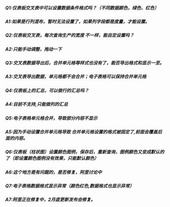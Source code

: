 
##### Q1:仪表板交叉表中可以设置数据条件格式吗？（不同数据颜色，绿色、红色）
##### A1:如果是行列混布，暂时无法设置了，如果列字段都是度量，才能设置。
##### Q2:仪表板交叉表，每次查询生产的宽度 不一样，能自定设置吗？
##### A2:只能手动调整，拖动一下
##### Q3:交叉表数据导出后，合并单元格等样式也没有了，能否导出格式和显示一至。
##### A3:交叉表导出数据，单元格都不会合并；电子表格可以保持合并单元格
##### Q4:仪表板上的汇总，可以做行的汇总吗？
##### A4:目前不支持,只能做列的汇总
##### Q5:电子表格单元格合并，导致部分内容不显示
##### A5:因为手动设置合并单元格导致  合并单元格设置的格式被固定了,前面会覆盖后面的内容。
##### Q6:仪表板（柱状图）设置颜色图例，保存后，重新查询，图例颜色又变成默认的了（即设置颜色图例没有效果，只能默认颜色）
##### A6:这个地方是有问题的，是否修复，阿里讨论中
##### Q7:电子表格数据格式显示异常（颜色红色,数据格式也显示异常）
##### A7:阿里正在修复中，2月底更新发布会修复。
